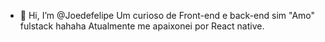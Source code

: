 - 👋 Hi, I’m @Joedefelipe
Um curioso de Front-end e back-end sim "Amo" fulstack hahaha
Atualmente me apaixonei por React native.
